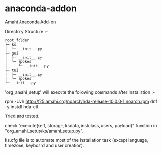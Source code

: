 # anaconda-addon
Amahi Anaconda Add-on

Directory Structure :-

```
root_folder
├─ ks
│  └─ __init__.py
├─ gui
│  ├─ __init__.py
│  └─ spokes
│     └─ __init__.py
├─ tui
|  ├─ __init__.py
|  └─ spokes
└─ __init__.py
```
'org_amahi_setup' will execute the following commands after installation :-
  
  rpm -Uvh http://f25.amahi.org/noarch/hda-release-10.0.0-1.noarch.rpm
  dnf -y install hda-ctl
  
  Tried and tested. 
  
  check "execute(self, storage, ksdata, instclass, users, payload)" function in "org_amahi_setup/ks/amahi_setup.py".
  
  ks.cfg file is to automate most of the installation task (except language, timezone, keyboard and user creation).
